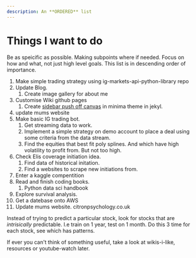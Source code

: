 ```yaml
---
description: An **ORDERED** list
---
```

# Things I want to do

Be as speicific as possible. Making subpoints where if needed. Focus on how and what, not just high level goals. 
This list is in descending order of importance.

1. Make simple trading strategy using ig-markets-api-python-library repo
1. Update Blog.  
    1. Create image gallery for about me
2. Customise Wiki github pages
   1. Create [sidebar push off canvas](https://www.w3schools.com/howto/howto_js_sidenav.asp) in minima theme in jekyl.
2. update mums website
3. Make basic IG trading bot.
    1. Get streaming data to work.
    2. Implement a simple strategy on demo account to place a deal using some criteria from the data stream.
    3. Find the equities that best fit poly splines. And which have high volatility to profit from. But not too high.
4. Check Elis coverage initiation idea.
    1. Find data of historical initation.
    2. Find a websites to scrape new initiations from.
5. Enter a kaggle compentition
6. Read and finish coding books.
    1. Python data sci handbook
7. Explore survival analysis.
8. Get a datebase onto AWS
9.  Update mums website. citronpsychology.co.uk

Instead of trying to predict a particular stock, look for stocks that are _intrisically_ predictable. I.e train on 1 year, test on 1 month. Do this 3 time for each stock, see which has patterns.

If ever you can't think of something useful, take a look at wikis-i-like, resources or youtube-watch later.





